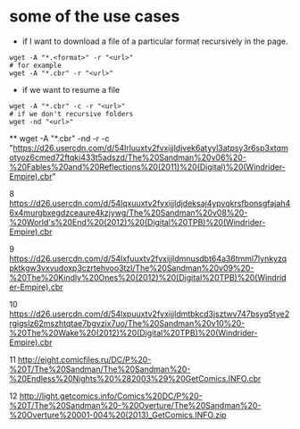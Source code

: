 # some of the use cases
* if I want to download a file of a particular format recursively in the page.
```
wget -A "*.<format>" -r "<url>"
# for example
wget -A "*.cbr" -r "<url>"
```

* if we want to resume a file
```
wget -A "*.cbr" -c -r "<url>"
# if we don't recursive folders
wget -nd "<url>"
```
** wget -A "*.cbr" -nd -r -c "https://d26.usercdn.com/d/54lrluuxtv2fvxijjldjvek6atyyl3atpsy3r6sp3xtqmotyoz6cmed72ftqki433t5adszd/The%20Sandman%20v06%20-%20Fables%20and%20Reflections%20(2011)%20(Digital)%20(Windrider-Empire).cbr"

8
https://d26.usercdn.com/d/54lqxuuxtv2fvxijjldjdeksaj4ypvqkrsfbonsgfajah46x4murgbxegdzceaure4kzjywg/The%20Sandman%20v08%20-%20World's%20End%20(2012)%20(Digital%20TPB)%20(Windrider-Empire).cbr

9
https://d26.usercdn.com/d/54lxfuuxtv2fvxijjldmnusdbt64a36tmml7lynkyzqpktkgw3vxvudoxp3czrtehvoo3tzl/The%20Sandman%20v09%20-%20The%20Kindly%20Ones%20(2012)%20(Digital%20TPB)%20(Windrider-Empire).cbr

10
https://d26.usercdn.com/d/54lxpuuxtv2fvxijjldmtbkcd3jsztwv747bsyq5tye2rgigslz62mszhtqtae7bgvzix7uo/The%20Sandman%20v10%20-%20The%20Wake%20(2012)%20(Digital%20TPB)%20(Windrider-Empire).cbr

11
http://eight.comicfiles.ru/DC/P%20-%20T/The%20Sandman/The%20Sandman%20-%20Endless%20Nights%20%282003%29%20GetComics.INFO.cbr

12
http://light.getcomics.info/Comics%20DC/P%20-%20T/The%20Sandman%20-%20Overture/The%20Sandman%20-%20Overture%20001-004%20(2013)_GetComics.INFO.zip

